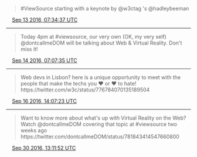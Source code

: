 > \#ViewSource starting with a keynote by @w3ctag 's @hadleybeeman

<img src="../media/tweet.ico" width="12" /> [Sep 13 2016, 07:34:37 UTC](https://twitter.com/w3cdevs/status/775598545613295616)

----

> Today 4pm at \#viewsource, our very own \(OK, my very self\) @dontcallmeDOM will be talking about Web &amp; Virtual Reality\. Don't miss it\!

<img src="../media/tweet.ico" width="12" /> [Sep 14 2016, 07:07:35 UTC](https://twitter.com/w3cdevs/status/775954128329510913)

----

> Web devs in Lisbon? here is a unique opportunity to meet with the people that make the techs you ♥ or ♥ to hate\! https://twitter\.com/w3c/status/776784070135189504

<img src="../media/tweet.ico" width="12" /> [Sep 16 2016, 14:07:23 UTC](https://twitter.com/w3cdevs/status/776784548910596099)

----

> Want to know more about what's up with Virtual Reality on the Web? Watch @dontcallmeDOM covering that topic at \#viewsource two weeks ago https://twitter\.com/dontcallmeDOM/status/781843414547660800

<img src="../media/tweet.ico" width="12" /> [Sep 30 2016, 13:11:52 UTC](https://twitter.com/w3cdevs/status/781844008339443716)